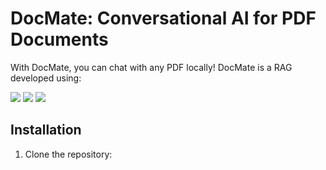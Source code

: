 # DocMate: Conversational AI for PDF Documents

With DocMate, you can chat with any PDF locally! DocMate is a RAG developed using:

[![](https://img.shields.io/badge/Ollama-blue)](https://ollama.com/)
[![](https://img.shields.io/badge/Streamlit-orange)](https://streamlit.io/)
[![](https://img.shields.io/badge/Langchain-green)](https://www.langchain.com/)





## Installation

1. Clone the repository:
